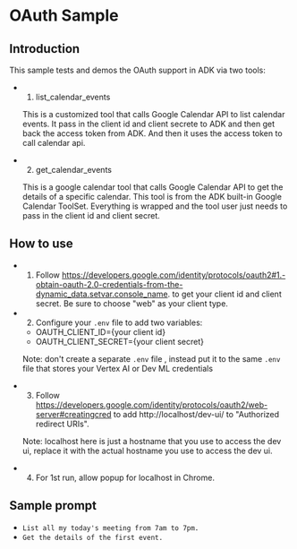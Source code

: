 # OAuth Sample

## Introduction

This sample tests and demos the OAuth support in ADK via two tools:

* 1. list_calendar_events

  This is a customized tool that calls Google Calendar API to list calendar events.
  It pass in the client id and client secrete to ADK and then get back the access token from ADK.
  And then it uses the access token to call calendar api.

* 2. get_calendar_events

  This is a google calendar tool that calls Google Calendar API to get the details of a specific calendar.
  This tool is from the ADK built-in Google Calendar ToolSet.
  Everything is wrapped and the tool user just needs to pass in the client id and client secret.

## How to use

* 1. Follow https://developers.google.com/identity/protocols/oauth2#1.-obtain-oauth-2.0-credentials-from-the-dynamic_data.setvar.console_name. to get your client id and client secret.
  Be sure to choose "web" as your client type.

* 2. Configure your `.env` file to add two variables:

  * OAUTH_CLIENT_ID={your client id}
  * OAUTH_CLIENT_SECRET={your client secret}

  Note: don't create a separate `.env` file , instead put it to the same `.env` file that stores your Vertex AI or Dev ML credentials

* 3. Follow https://developers.google.com/identity/protocols/oauth2/web-server#creatingcred to add http://localhost/dev-ui/ to "Authorized redirect URIs".

  Note: localhost here is just a hostname that you use to access the dev ui, replace it with the actual hostname you use to access the dev ui.

* 4. For 1st run, allow popup for localhost in Chrome.

## Sample prompt

* `List all my today's meeting from 7am to 7pm.`
* `Get the details of the first event.`
